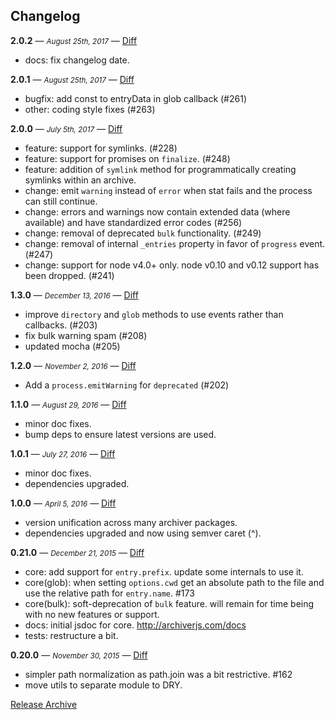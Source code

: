 ## Changelog

**2.0.2** — <small>_August 25th, 2017_</small> — [Diff](https://github.com/archiverjs/node-archiver/compare/2.0.1...2.0.2)

- docs: fix changelog date.

**2.0.1** — <small>_August 25th, 2017_</small> — [Diff](https://github.com/archiverjs/node-archiver/compare/2.0.0...2.0.1)

- bugfix: add const to entryData in glob callback (#261)
- other: coding style fixes (#263)

**2.0.0** — <small>_July 5th, 2017_</small> — [Diff](https://github.com/archiverjs/node-archiver/compare/1.3.0...2.0.0)

- feature: support for symlinks. (#228)
- feature: support for promises on `finalize`. (#248)
- feature: addition of `symlink` method for programmatically creating symlinks within an archive.
- change: emit `warning` instead of `error` when stat fails and the process can still continue.
- change: errors and warnings now contain extended data (where available) and have standardized error codes (#256)
- change: removal of deprecated `bulk` functionality. (#249)
- change: removal of internal  `_entries` property in favor of `progress` event. (#247)
- change: support for node v4.0+ only. node v0.10 and v0.12 support has been dropped. (#241)

**1.3.0** — <small>_December 13, 2016_</small> — [Diff](https://github.com/archiverjs/node-archiver/compare/1.2.0...1.3.0)

- improve `directory` and `glob` methods to use events rather than callbacks. (#203)
- fix bulk warning spam (#208)
- updated mocha (#205)

**1.2.0** — <small>_November 2, 2016_</small> — [Diff](https://github.com/archiverjs/node-archiver/compare/1.1.0...1.2.0)

- Add a `process.emitWarning` for `deprecated` (#202)

**1.1.0** — <small>_August 29, 2016_</small> — [Diff](https://github.com/archiverjs/node-archiver/compare/1.0.1...1.1.0)

- minor doc fixes.
- bump deps to ensure latest versions are used.

**1.0.1** — <small>_July 27, 2016_</small> — [Diff](https://github.com/archiverjs/node-archiver/compare/1.0.0...1.0.1)

- minor doc fixes.
- dependencies upgraded.

**1.0.0** — <small>_April 5, 2016_</small> — [Diff](https://github.com/archiverjs/node-archiver/compare/0.21.0...1.0.0)

- version unification across many archiver packages.
- dependencies upgraded and now using semver caret (^).

**0.21.0** — <small>_December 21, 2015_</small> — [Diff](https://github.com/archiverjs/node-archiver/compare/0.20.0...0.21.0)

- core: add support for `entry.prefix`. update some internals to use it.
- core(glob): when setting `options.cwd` get an absolute path to the file and use the relative path for `entry.name`. #173
- core(bulk): soft-deprecation of `bulk` feature. will remain for time being with no new features or support.
- docs: initial jsdoc for core. http://archiverjs.com/docs
- tests: restructure a bit.

**0.20.0** — <small>_November 30, 2015_</small> — [Diff](https://github.com/archiverjs/node-archiver/compare/0.19.0...0.20.0)

- simpler path normalization as path.join was a bit restrictive. #162
- move utils to separate module to DRY.

[Release Archive](https://github.com/archiverjs/node-archiver/releases)